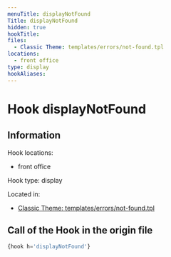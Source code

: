```yaml
---
menuTitle: displayNotFound
Title: displayNotFound
hidden: true
hookTitle: 
files:
  - Classic Theme: templates/errors/not-found.tpl
locations:
  - front office
type: display
hookAliases:
---
```


# Hook displayNotFound

## Information

Hook locations: 
  - front office

Hook type: display

Located in: 
  - [Classic Theme: templates/errors/not-found.tpl](https://github.com/PrestaShop/classic-theme/blob/develop/templates/errors/not-found.tpl)

## Call of the Hook in the origin file

```php
{hook h='displayNotFound'}
```